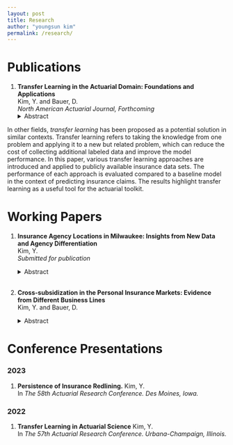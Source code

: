 ```yaml
---
layout: post
title: Research
author: "youngsun kim"
permalink: /research/
---
```


# Publications

1. **Transfer Learning in the Actuarial Domain: Foundations and Applications**<br/>
   Kim, Y. and Bauer, D.<br/>
   *North American Actuarial Journal, Forthcoming*<br/>
   <details>
     <summary>Abstract</summary>
     <p>
     With increasing data availability, the use of machine learning methods has gained popularity in insurance. Applications include novel areas for the use of models, for instance for automating business processes, as well as conventional actuarial prediction tasks such as claims or loss prediction. However, with the limited amount of labeled data due to claims being a rare occurrence, the superiority of advanced learners---particularly deep neural networks that have led to major advances in other domains---remains unclear. 
In other fields, *transfer learning* has been proposed as a potential solution in similar contexts. Transfer learning refers to taking the knowledge from one problem and applying it to a new but related problem, which can reduce the cost of collecting additional labeled data and improve the model performance. In this paper, various transfer learning approaches are introduced and applied to publicly available insurance data sets. The performance of each approach is evaluated compared to a baseline model in the context of predicting insurance claims. The results highlight transfer learning as a useful tool for the actuarial toolkit.  
     </p>
   </details>

# Working Papers

1. **Insurance Agency Locations in Milwaukee: Insights from New Data and Agency Differentiation**<br/>
   Kim, Y.<br/>
   *Submitted for publication*<br/>
   <details>
     <summary>Abstract</summary>
     <p>
     To assess the persistence of differential access to insurance for minority populations, this paper revisits the analysis of insurance agency locations in various neighborhoods of the Milwaukee metropolitan area, drawing on earlier work by Squires, Velez, and Taeuber (1991). Consistent with the previous study, we find a statistically significant relationship between the expected number of agencies and the proportion of the minority population when controlling for various factors. Additionally, the relationship between the minority population and the number of agencies is consistently negative and significant for both exclusive and independent agencies. Further analysis reveals no clear evidence that agencies are more likely to close in areas with high minority populations or to open in areas with low minority populations. Therefore, the negative relationship observed primarily results from the persistence of historical patterns. However, there is also no evidence that carriers are actively seeking to expand access in areas with high minority populations.
     </p>
   </details>
    <br>

2. **Cross-subsidization in the Personal Insurance Markets: Evidence from Different Business Lines**<br/>
   Kim, Y. and Bauer, D.<br/>
   <details>
     <summary>Abstract</summary>
     <p>
     This study investigates the potential for cross-subsidization in the personal insurance markets, specifically between homeowners and auto insurance, in response to regulatory constraints and significant wildfire events. Utilizing a Difference-in-Differences approach, we analyze the impact of California's 2020 stringent regulatory policy and $1 billion wildfire events on auto insurance rates. Our findings indicate no statistically significant evidence supporting the hypothesis of cross-subsidization between homeowners and auto insurance rates. The results suggest that while higher homeowners insurance rates are associated with higher auto insurance rates, the regulatory policy implementation and significant wildfire events did not induce insurers to adjust auto insurance rates to compensate for constraints on homeowners insurance rates. These findings challenge the narrative of substantive climate-related cross-subsidization in the insurance industry and highlight the complexities of regulatory impacts on market dynamics.
     </p>
   </details>

# Conference Presentations

### 2023
1. **Persistence of Insurance Redlining.**
Kim, Y.<br/>
In *The 58th Actuarial Research Conference. Des Moines, Iowa.*

### 2022
1. **Transfer Learning in Actuarial Science**
Kim, Y.<br/>
In *The 57th Actuarial Research Conference. Urbana-Champaign, Illinois.*
